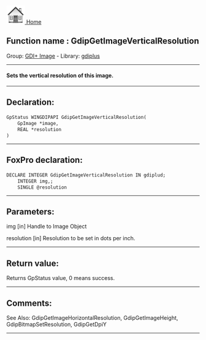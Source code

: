 [<img src="../../images/home.png"> Home ](https://github.com/VFPX/Win32API)  

## Function name : GdipGetImageVerticalResolution
Group: [GDI+ Image](../../functions_group.md#GDIplus_Image)  -  Library: [gdiplus](../../Libraries.md#gdiplus)  
***  


#### Sets the vertical resolution of this image.
***  


## Declaration:
```foxpro  
GpStatus WINGDIPAPI GdipGetImageVerticalResolution(
	GpImage *image,
	REAL *resolution
)  
```  
***  


## FoxPro declaration:
```foxpro  
DECLARE INTEGER GdipGetImageVerticalResolution IN gdiplud;
	INTEGER img,;
	SINGLE @resolution  
```  
***  


## Parameters:
img
[in] Handle to Image Object

resolution
[in] Resolution to be set in dots per inch.  
***  


## Return value:
Returns GpStatus value, 0 means success.  
***  


## Comments:
See Also: GdipGetImageHorizontalResolution, GdipGetImageHeight, GdipBitmapSetResolution, GdipGetDpiY   
  
***  

